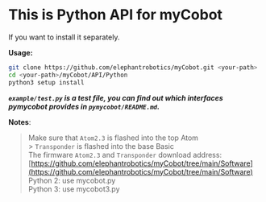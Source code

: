 # This is Python API for myCobot

If you want to install it separately.

**Usage:**

```bash
git clone https://github.com/elephantrobotics/myCobot.git <your-path>
cd <your-path>/myCobot/API/Python
python3 setup install
```

**_`example/test.py` is a test file, you can find out which interfaces pymycobot provides in `pymycobot/README.md`._**

**Notes**:

<!-- This is the mycobot Python API package designed by Zhang Lijun([lijun.zhang@elephantrobotics.com]()) -->

> Make sure that `Atom2.3` is flashed into the top Atom <br> > `Transponder` is flashed into the base Basic <br>
> The firmware `Atom2.3` and `Transponder` download address: [https://github.com/elephantrobotics/myCobot/tree/main/Software](https://github.com/elephantrobotics/myCobot/tree/main/Software)<br>
> Python 2: use mycobot.py <br>
> Python 3: use mycobot3.py
